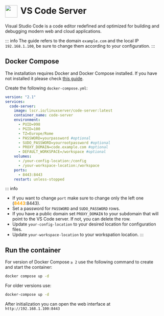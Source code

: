 # <img src="/vs-code-icon.png" width="40" height="40" style="display:inline-block; vertical-align: middle; margin-right: 10px">VS Code Server <Badge type="tip" text="docker" style=" position: relative; float: right;" />

Visual Studio Code is a code editor redefined and optimized for building and debugging modern web and cloud applications.

::: info
The guide refers to the domain <code>example.com</code> and the local IP <code>192.168.1.100</code>, be sure to change them according to your configuration.
:::

## Docker Compose
The installation requires Docker and Docker Compose installed. If you have not installed it please check [this guide](/docker/install.md).

Create the following <code>docker-compose.yml</code>:
```yml
version: "2.1"
services:
  code-server:
    image: lscr.io/linuxserver/code-server:latest
    container_name: code-server
    environment:
      - PUID=998
      - PGID=100
      - TZ=Europe/Rome
      - PASSWORD=yourpassword #optional
      - SUDO_PASSWORD=yourrootpassword #optional
      - PROXY_DOMAIN=code.example.com #optional
      - DEFAULT_WORKSPACE=/workspace #optional
    volumes:
      - /your-config-location:/config
      - /your-workspace-location:/workspace
    ports:
      - 8443:8443
    restart: unless-stopped
```

::: info
* If you want to change <code>port</code> make sure to change only the left one (<span style="color:orange"><strong>8443</strong></span>:8443).
* Set a password for <code>PASSWORD</code> and <code>SUDO_PASSWORD</code> rows.
* If you have a public domain set <code>PROXY_DOMAIN</code> to your subdomain that will point to the VS Code server. If not, you can delete the row.
* Update <code>your-config-location</code> to your desired location for configuration files.
* Update <code>your-workspace-location</code> to your workspation location.
:::

## Run the container
For version of Docker Compose <code>≥ 2</code> use the following command to create and start the container:
```bash
docker compose up -d
```
For older versions use:
```bash
docker-compose up -d
```

After initialization you can open the web interface at <code>ht<span>tp://</span>192.168.1.100:8443</code>
